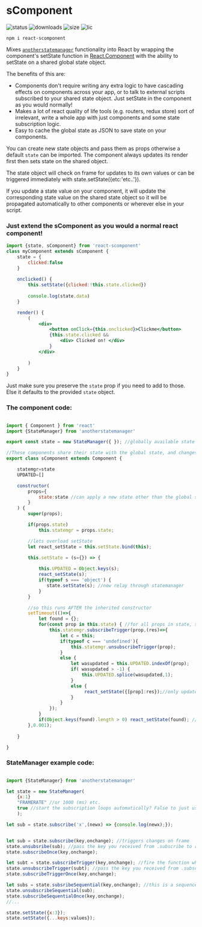 # sComponent

![status](https://img.shields.io/npm/v/react-scomponent) 
![downloads](https://img.shields.io/npm/dt/react-scomponent)
![size](https://img.shields.io/github/size/moothyknight/sComponent/state.component.jsx)
![lic](https://img.shields.io/npm/l/react-scomponent)

`npm i react-scomponent`

Mixes [`anotherstatemanager`](https://github.com/moothyknight/statemanager) functionality into React by wrapping the component's setState function in [React.Component](https://reactjs.org/docs/react-component.html) with the ability to setState on a shared global state object. 

The benefits of this are:
- Components don't require writing any extra logic to have cascading effects on components across your app, or to talk to external scripts subscribed to your shared state object. Just setState in the component as you would normally!
- Makes a lot of react quality of life tools (e.g. routers, redux store) sort of irrelevant, write a whole app with just components and some state subscription logic.
- Easy to cache the global state as JSON to save state on your components.

You can create new state objects and pass them as props otherwise a default `state` can be imported. The component always updates its render first then sets state on the shared object. 

The state object will check on frame for updates to its own values or can be triggered immediately with state.setState({etc:'etc..'}). 

If you update a state value on your component, it will update the corresponding state value on the shared state object so it will be propagated automatically to other components or wherever else in your script.


### Just extend the sComponent as you would a normal react component!
```jsx
import {state, sComponent} from 'react-scomponent'
class myComponent extends sComponent {
    state = {
        clicked:false
    }
    
    onclicked() {
        this.setState({clicked:!this.state.clicked})
        
        console.log(state.data)
    }

    render() { 
        (
            <div> 
                <button onClick={this.onclicked}>Clickme</button>
                {this.state.clicked && 
                    <div> Clicked on! </div>
                }
            </div>
            
        )
    }
}
```

Just make sure you preserve the `state` prop if you need to add to those. Else it defaults to the provided `state` object.

### The component code:
```js

import { Component } from 'react'
import {StateManager} from 'anotherstatemanager'

export const state = new StateManager({ }); //globally available state object

//These components share their state with the global state, and changes propagate both directions with setState
export class sComponent extends Component {

    statemgr=state
    UPDATED=[]

    constructor(
        props={
            state:state //can apply a new state other than the global state so you can have states for certain pages for example
        }
    ) {
        super(props);

        if(props.state)
            this.statemgr = props.state;

        //lets overload setState
        let react_setState = this.setState.bind(this);
        
        this.setState = (s={}) => {

            this.UPDATED = Object.keys(s);
            react_setState(s);
            if(typeof s === 'object') {            
               state.setState(s); //now relay through statemanager
            }
        }

        //so this runs AFTER the inherited constructor
        setTimeout(()=>{
            let found = {};
            for(const prop in this.state) { //for all props in state, subscribe to changes in the global state
                this.statemgr.subscribeTrigger(prop,(res)=>{
                    let c = this;
                    if(typeof c === 'undefined'){
                        this.statemgr.unsubscribeTrigger(prop);
                    }
                    else {
                        let wasupdated = this.UPDATED.indexOf(prop);
                        if( wasupdated > -1) {
                            this.UPDATED.splice(wasupdated,1);
                        }
                        else {
                             react_setState({[prop]:res});//only updates one prop at a time rn
                        }
                    }
                });
            }
            if(Object.keys(found).length > 0) react_setState(found); //override defaults
        },0.001);
        
    }

}
```


### StateManager example code:
```js

import {StateManager} from 'anotherstatemanager'

let state = new StateManager(
    {x:1}
    "FRAMERATE" //or 1000 (ms) etc.
    true //start the subscription loops automatically? False to just use the trigger state
    );

let sub = state.subscribe('x',(newx) => {console.log(newx);});


let sub = state.subscribe(key,onchange); //triggers changes on frame
state.unsubsribe(sub); //pass the key you received from .subscribe to remove the function
state.subscribeOnce(key,onchange);

let subt = state.subscribeTrigger(key,onchange); //fire the function when you setState, these run independent of the interval based functions so you can have on-demand functions and on-frame/interval functions
state.unsubscribeTrigger(subt); //pass the key you received from .subscribe to remove the function
state.subscribeTriggerOnce(key,onchange);

let subs = state.subsribeSequential(key,onchange); //this is a sequence state manager so it fires on the update interval and for each update pushed between the update periods e.g. tallying key inputs. This won't relate to the state component by default.
state.unsubscribeSequential(sub);
state.subscribeSequentialOnce(key,onchange);
//...

state.setState({x:3});
state.setState({...keys:values});

```
